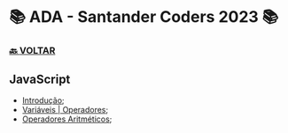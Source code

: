 # 📚 ADA - Santander Coders 2023 📚

### [🔙 **VOLTAR**](../../)

## **JavaScript**

- [Introdução](/Web-Front-End/JavaScript/primeiro.js);
- [Variáveis | Operadores](/Web-Front-End/JavaScript/variaveis.js);
- [Operadores Aritméticos](/Web-Front-End/JavaScript/operadores_aritmeticos.js);

&nbsp;